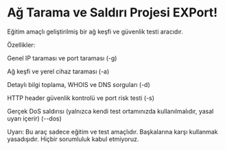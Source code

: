 # Ağ Tarama ve Saldırı Projesi EXPort!
Eğitim amaçlı geliştirilmiş bir ağ keşfi ve güvenlik testi aracıdır.

Özellikler:

Genel IP taraması ve port taraması (-g)

Ağ keşfi ve yerel cihaz taraması (-a)

Detaylı bilgi toplama, WHOIS ve DNS sorguları (-d)

HTTP header güvenlik kontrolü ve port risk testi (-s)

Gerçek DoS saldırısı (yalnızca kendi test ortamınızda kullanılmalıdır, yasal uyarı içerir) (--dos)

Uyarı:
Bu araç sadece eğitim ve test amaçlıdır. Başkalarına karşı kullanmak yasadışıdır. Hiçbir sorumluluk kabul etmiyoruz.
